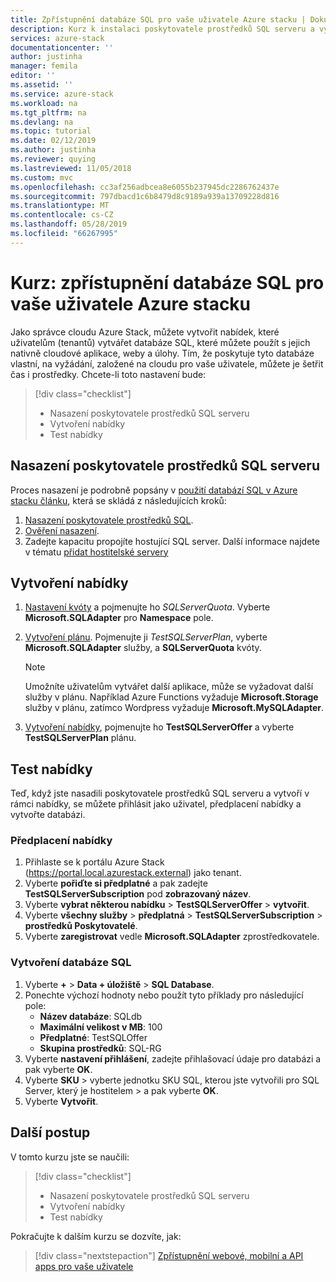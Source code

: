 ```yaml
---
title: Zpřístupnění databáze SQL pro vaše uživatele Azure stacku | Dokumentace Microsoftu
description: Kurz k instalaci poskytovatele prostředků SQL serveru a vytvořte nabízí, která umožní uživatelům Azure stacku vytvářet databáze SQL.
services: azure-stack
documentationcenter: ''
author: justinha
manager: femila
editor: ''
ms.assetid: ''
ms.service: azure-stack
ms.workload: na
ms.tgt_pltfrm: na
ms.devlang: na
ms.topic: tutorial
ms.date: 02/12/2019
ms.author: justinha
ms.reviewer: quying
ms.lastreviewed: 11/05/2018
ms.custom: mvc
ms.openlocfilehash: cc3af256adbcea8e6055b237945dc2286762437e
ms.sourcegitcommit: 797dbacd1c6b8479d8c9189a939a13709228d816
ms.translationtype: MT
ms.contentlocale: cs-CZ
ms.lasthandoff: 05/28/2019
ms.locfileid: "66267995"
---
```

# <a name="tutorial-make-sql-databases-available-to-your-azure-stack-users"></a>Kurz: zpřístupnění databáze SQL pro vaše uživatele Azure stacku

Jako správce cloudu Azure Stack, můžete vytvořit nabídek, které uživatelům (tenantů) vytvářet databáze SQL, které můžete použít s jejich nativně cloudové aplikace, weby a úlohy. Tím, že poskytuje tyto databáze vlastní, na vyžádání, založené na cloudu pro vaše uživatele, můžete je šetřit čas i prostředky. Chcete-li toto nastavení bude:

> [!div class="checklist"]
> * Nasazení poskytovatele prostředků SQL serveru
> * Vytvoření nabídky
> * Test nabídky

## <a name="deploy-the-sql-server-resource-provider"></a>Nasazení poskytovatele prostředků SQL serveru

Proces nasazení je podrobně popsány v [použití databází SQL v Azure stacku článku](azure-stack-sql-resource-provider-deploy.md), která se skládá z následujících kroků:

1. [Nasazení poskytovatele prostředků SQL](azure-stack-sql-resource-provider-deploy.md).
2. [Ověření nasazení](azure-stack-sql-resource-provider-deploy.md#verify-the-deployment-using-the-azure-stack-portal).
3. Zadejte kapacitu propojíte hostující SQL server. Další informace najdete v tématu [přidat hostitelské servery](azure-stack-sql-resource-provider-hosting-servers.md)

## <a name="create-an-offer"></a>Vytvoření nabídky

1.  [Nastavení kvóty](azure-stack-plan-offer-quota-overview.md ) a pojmenujte ho *SQLServerQuota*. Vyberte **Microsoft.SQLAdapter** pro **Namespace** pole.
2.  [Vytvoření plánu](azure-stack-create-plan.md). Pojmenujte ji *TestSQLServerPlan*, vyberte **Microsoft.SQLAdapter** služby, a **SQLServerQuota** kvóty.

    > [!NOTE]
    > Umožníte uživatelům vytvářet další aplikace, může se vyžadovat další služby v plánu. Například Azure Functions vyžaduje **Microsoft.Storage** služby v plánu, zatímco Wordpress vyžaduje **Microsoft.MySQLAdapter**.

3.  [Vytvoření nabídky](azure-stack-create-offer.md), pojmenujte ho **TestSQLServerOffer** a vyberte **TestSQLServerPlan** plánu.

## <a name="test-the-offer"></a>Test nabídky

Teď, když jste nasadili poskytovatele prostředků SQL serveru a vytvoří v rámci nabídky, se můžete přihlásit jako uživatel, předplacení nabídky a vytvořte databázi.

### <a name="subscribe-to-the-offer"></a>Předplacení nabídky

1. Přihlaste se k portálu Azure Stack (https://portal.local.azurestack.external) jako tenant.
2. Vyberte **pořiďte si předplatné** a pak zadejte **TestSQLServerSubscription** pod **zobrazovaný název**.
3. Vyberte **vybrat některou nabídku** > **TestSQLServerOffer** > **vytvořit**.
4. Vyberte **všechny služby** > **předplatná** > **TestSQLServerSubscription** > **prostředků Poskytovatelé**.
5. Vyberte **zaregistrovat** vedle **Microsoft.SQLAdapter** zprostředkovatele.

### <a name="create-a-sql-database"></a>Vytvoření databáze SQL

1. Vyberte **+**  >  **Data + úložiště** > **SQL Database**.
2. Ponechte výchozí hodnoty nebo použít tyto příklady pro následující pole:
    - **Název databáze**: SQLdb
    - **Maximální velikost v MB**: 100
    - **Předplatné**: TestSQLOffer
    - **Skupina prostředků**: SQL-RG
3. Vyberte **nastavení přihlášení**, zadejte přihlašovací údaje pro databázi a pak vyberte **OK**.
4. Vyberte **SKU** > vyberte jednotku SKU SQL, kterou jste vytvořili pro SQL Server, který je hostitelem > a pak vyberte **OK**.
5. Vyberte **Vytvořit**.

## <a name="next-steps"></a>Další postup

V tomto kurzu jste se naučili:

> [!div class="checklist"]
> * Nasazení poskytovatele prostředků SQL serveru
> * Vytvoření nabídky
> * Test nabídky

Pokračujte k dalším kurzu se dozvíte, jak:

> [!div class="nextstepaction"]
> [Zpřístupnění webové, mobilní a API apps pro vaše uživatele]( azure-stack-tutorial-app-service.md)